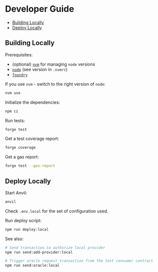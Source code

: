 # Developer Guide <!-- omit in toc -->

- [Building Locally](#building-locally)
- [Deploy Locally](#deploy-locally)

## Building Locally

Prerequisites:

- (optional) [`nvm`](https://github.com/nvm-sh/nvm) for managing `node` versions
- [`node`](https://nodejs.org/en) (see version in `.nvmrc`)
- [`foundry`](https://github.com/foundry-rs/foundry)

If you use `nvm` - switch to the right version of `node`:

```sh
nvm use
```

Initialize the dependencies:

```sh
npm ci
```

Run tests:

```sh
forge test
```

Get a test coverage report:

```sh
forge coverage
```

Get a gas report:

```sh
forge test --gas-report
```

## Deploy Locally

Start Anvil:

```sh
anvil
```

Check `.env.local` for the set of configuration used.

Run deploy script:

```sh
npm run deploy:local
```

See also:

```sh
# Send transaction to authorize local provider
npm run send:add-provider:local

# Trigger oracle request transaction from the test consumer contract
npm run send:oracle:local
```
